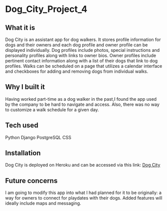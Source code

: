 # Dog_City_Project_4

## What it is 
Dog City is an assistant app for dog walkers. It stores profile information for dogs and their owners and each dog profile and owner profile can be displayed individually. Dog profiles include photos, special instructions and personality profiles along with links to owner bios. Owner profiles include pertinent contact information along with a list of their dogs that link to dog profiles. Walks can be scheduled on a page that utilizes a calendar interface and checkboxes for adding and removing dogs from individual walks.

## Why I built it
Having worked part-time as a dog walker in the past,I found the app used by the company to be hard to navigate and access. Also, there was no way to customize a walk schedule for a given day. 

## Tech used
Python
Django
PostgreSQL
CSS

## Installation
Dog City is deployed on Heroku and can be accessed via this link: [Dog City](https://dogcity.herokuapp.com/)

## Future concerns
I am going to modify this app into what I had planned for it to be originally: a way for owners to connect for playdates with their dogs. Added features will ideally include maps and messaging. 